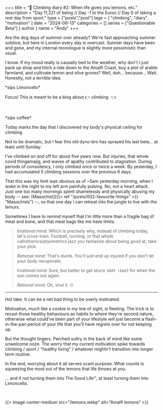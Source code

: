 +++
title = "🍋 Climbing diary #2: When life gives you lemons, etc."
description = "Day 11,221 of being // Day -1 to the Euros // Day 0 of taking a rest day from sport."
type = ["posts","post"]
tags = [
    "climbing",
    "diary",
    "motivation"
]
date = "2024-06-13"
categories = []
series = ["Questionable Beta"]
[ author ]
  name = "Andy"
+++

Are the dog days of summer over already? We're fast approaching summer solstice, but here in London every day is overcast. Sunnier days have been and gone, and my internal monologue is slightly more pessimistic than usual. 

I know. If my mood really is causally tied to the weather, why don't I just pack up shop and hitch a ride down to the Amalfi Coast, buy a plot of arable farmland, and cultivate lemon and olive groves? Well, duh... because... Wait. Honestly, not a terrible idea. 

\*sips Limoncello\* 

Focus! This is meant to be a blog about 👉 *climbing*. 👈 

&nbsp;

\*sips coffee\* 


Today marks the day that I discovered my body's physical ceiling for climbing. 

Not to be dramatic, but I fear this old dyno-bro has sprayed his last beta... at least until Sunday. 

I've climbed on and off for about five years now. But injuries, that whole covid thingamajig, and waves of apathy contributed to stagnation. During periods of consistency, I only climbed once or twice a week. By yesterday, I had accumulated 5 climbing sessions over the previous 6 days.

That this was my limit was obvious as of ~5am yesterday morning, when I woke in the night to my left arm painfully pulsing. No, not a heart attack. Just one too many mornings spent shamelessly and physically abusing my body -- see: [Masochist]({{< ref "/posts/002-favourite-things" >}} "Masochists") --, so that one day I can retreat into the jungle to live with the lemurs. 


Sometimes I have to remind myself that I'm little more than a fragile bag of meat and bone, and that meat bags like me have limits. 

> *Irrational mind*: Which is precisely why, instead of climbing today, let's cross-train. Football, running, or that whole callisthenics/plyometrics jazz you fantasize about being good at, take your pick.
> 
> *Rational mind*: That's dumb. You'll just end up injured if you don't let your body recuperate. 
> 
> *Irrational mind*: Sure, but better to get `bEaCH b0dY rEAdÝ` for when the sun comes out again. 
> 
> *Rational mind*: Oh, shut it. 🙄


---

Hot take. It can be a net bad thing to be overly motivated. 

Motivation, much like a cookie in my line of sight, is fleeting. The trick is to recast those healthy behaviours as habits to where they're second nature, otherwise what could've been part of your lifestyle will just become a flash-in-the-pan period of your life that you'll have regrets over for not keeping up. 

But the thought lingers. Perched sultry in the back of mind like some unwelcome ooze. The worry that my current motivation spike towards climbing / sport / "healthy living" / whatever mightn't transition into longer term routine. 

In the end, worrying about it all serves scant purpose. What counts is squeezing the most out of the lemons that life throws at you. 

... and if not turning them into The Good Life™, at least turning them into Limoncello. 


&nbsp;

{{< image-center-medium src="/lemons.webp" alt="Amalfi lemons" >}}
